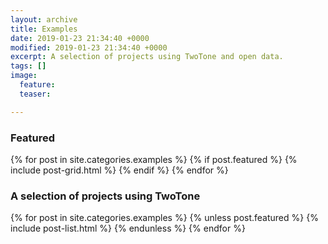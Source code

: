 ```yaml
---
layout: archive
title: Examples
date: 2019-01-23 21:34:40 +0000
modified: 2019-01-23 21:34:40 +0000
excerpt: A selection of projects using TwoTone and open data.
tags: []
image:
  feature: 
  teaser: 

---
```

<h3>Featured</h3>
<div class="tiles">
{% for post in site.categories.examples %}
{% if post.featured %}
{% include post-grid.html %}
{% endif %}
{% endfor %}
</div><!-- /.tiles -->

<h3>A selection of projects using TwoTone</h3>
<div class="list">
{% for post in site.categories.examples %}
{% unless post.featured %}
{% include post-list.html %}
{% endunless %}
{% endfor %}
</div>